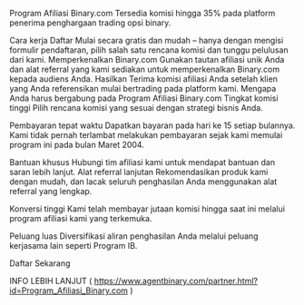 Program Afiliasi Binary.com
Tersedia komisi hingga 35% pada platform penerima penghargaan trading opsi binary.

Cara kerja
Daftar
Mulai secara gratis dan mudah – hanya dengan mengisi formulir pendaftaran, pilih salah satu rencana komisi dan tunggu pelulusan dari kami.
Memperkenalkan Binary.com
Gunakan tautan afiliasi unik Anda dan alat referral yang kami sediakan untuk memperkenalkan Binary.com kepada audiens Anda.
Hasilkan
Terima komisi afiliasi Anda setelah klien yang Anda referensikan mulai bertrading pada platform kami.
Mengapa Anda harus bergabung pada Program Afiliasi Binary.com
Tingkat komisi tinggi
Pilih rencana komisi yang sesuai dengan strategi bisnis Anda.

Pembayaran tepat waktu
Dapatkan bayaran pada hari ke 15 setiap bulannya. Kami tidak pernah terlambat melakukan pembayaran sejak kami memulai program ini pada bulan Maret 2004.

Bantuan khusus
Hubungi tim afiliasi kami untuk mendapat bantuan dan saran lebih lanjut.
Alat referral lanjutan Rekomendasikan produk kami dengan mudah, dan lacak seluruh penghasilan Anda menggunakan alat referral yang lengkap.

Konversi tinggi
Kami telah membayar jutaan komisi hingga saat ini melalui program afiliasi kami yang terkemuka.

Peluang luas
Diversifikasi aliran penghasilan Anda melalui peluang kerjasama lain seperti Program IB.

Daftar Sekarang

INFO LEBIH LANJUT ( https://www.agentbinary.com/partner.html?id=Program_Afiliasi_Binary.com )
